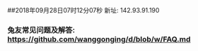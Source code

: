 ##2018年09月28日07时12分07秒 新址: 142.93.91.190
### 兔友常见问题及解答: https://github.com/wanggonging/d/blob/w/FAQ.md
